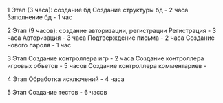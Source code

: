 1 Этап (3 часа): создание бд
Создание структуры бд - 2 часа 
Заполнение бд - 1 час 

2 Этап (9 часов): создание авторизации, регистрации
Регистрация - 3 часа
Авторизация - 3 часа
Подтверждение письма - 2 часа
Создание нового пароля - 1 час 

3 Этап 
Создание контроллера игр - 2 часа
Создание контроллера игровых объетов - 5 часов 
Создание контроллера комментариев - 

4 Этап Обработка исключений - 4 часа

5 Этап Создание тестов - 6 часов 
